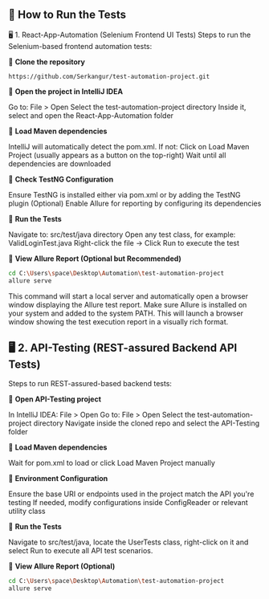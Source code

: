## 🧪 How to Run the Tests

🖥️ 1. React-App-Automation (Selenium Frontend UI Tests)
Steps to run the Selenium-based frontend automation tests:

🔹 **Clone the repository**

```bashgit clone
https://github.com/Serkangur/test-automation-project.git

```
🔹 **Open the project in IntelliJ IDEA**

Go to: File > Open
Select the test-automation-project directory
Inside it, select and open the React-App-Automation folder

🔹 **Load Maven dependencies**

IntelliJ will automatically detect the pom.xml. If not:
Click on Load Maven Project (usually appears as a button on the top-right)
Wait until all dependencies are downloaded

🔹 **Check TestNG Configuration**

Ensure TestNG is installed either via pom.xml or by adding the TestNG plugin
(Optional) Enable Allure for reporting by configuring its dependencies

🔹 **Run the Tests**

Navigate to: src/test/java directory
Open any test class, for example: ValidLoginTest.java
Right-click the file → Click Run to execute the test

🔹 **View Allure Report (Optional but Recommended)**

```bash
cd C:\Users\space\Desktop\Automation\test-automation-project
allure serve
```
This command will start a local server and automatically open a browser window displaying the Allure test report. Make sure Allure is installed on your system and added to the system PATH.
This will launch a browser window showing the test execution report in a visually rich format.

##  🖥️ 2. API-Testing (REST-assured Backend API Tests)
Steps to run REST-assured-based backend tests:

🔹 **Open API-Testing project**

In IntelliJ IDEA: File > Open
Go to: File > Open
Select the test-automation-project directory
Navigate inside the cloned repo and select the API-Testing folder

🔹 **Load Maven dependencies**

Wait for pom.xml to load or click Load Maven Project manually

🔹 **Environment Configuration**

Ensure the base URI or endpoints used in the project match the API you're testing
If needed, modify configurations inside ConfigReader or relevant utility class

🔹 **Run the Tests**

Navigate to src/test/java, locate the UserTests class, right-click on it and select Run to execute all API test scenarios.

🔹 **View Allure Report (Optional)**

```bash
cd C:\Users\space\Desktop\Automation\test-automation-project
allure serve
```
